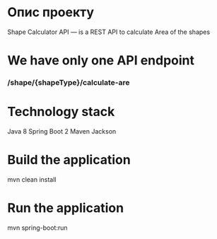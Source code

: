 # Опис проекту
Shape Calculator API — is a REST API to calculate Area of the shapes

# We have only one API endpoint
### /shape/{shapeType}/calculate-are

# Technology stack
Java 8
Spring Boot 2
Maven
Jackson

# Build the application
mvn clean install

# Run the application
mvn spring-boot:run